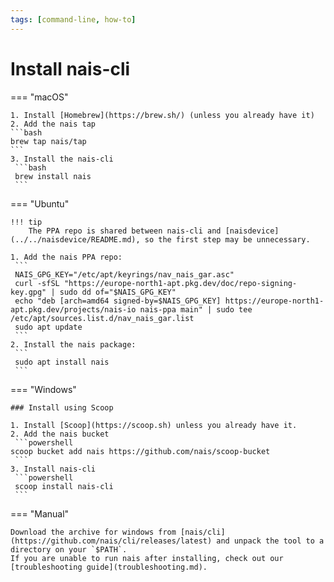 ```yaml
---
tags: [command-line, how-to]
---
```


# Install nais-cli

=== "macOS"

    1. Install [Homebrew](https://brew.sh/) (unless you already have it)
    2. Add the nais tap
    ```bash
    brew tap nais/tap
    ```
    3. Install the nais-cli
     ```bash
     brew install nais
     ```

=== "Ubuntu"

    !!! tip
        The PPA repo is shared between nais-cli and [naisdevice](../../naisdevice/README.md), so the first step may be unnecessary.

    1. Add the nais PPA repo:
     ```
     NAIS_GPG_KEY="/etc/apt/keyrings/nav_nais_gar.asc"
     curl -sfSL "https://europe-north1-apt.pkg.dev/doc/repo-signing-key.gpg" | sudo dd of="$NAIS_GPG_KEY"
     echo "deb [arch=amd64 signed-by=$NAIS_GPG_KEY] https://europe-north1-apt.pkg.dev/projects/nais-io nais-ppa main" | sudo tee /etc/apt/sources.list.d/nav_nais_gar.list
     sudo apt update
     ```
    2. Install the nais package:
     ```
     sudo apt install nais
     ```

=== "Windows"

    ### Install using Scoop

    1. Install [Scoop](https://scoop.sh) unless you already have it.
    2. Add the nais bucket
     ```powershell
    scoop bucket add nais https://github.com/nais/scoop-bucket
     ```
    3. Install nais-cli
     ```powershell
     scoop install nais-cli
     ```

=== "Manual"

    Download the archive for windows from [nais/cli](https://github.com/nais/cli/releases/latest) and unpack the tool to a directory on your `$PATH`.
    If you are unable to run nais after installing, check out our [troubleshooting guide](troubleshooting.md).

